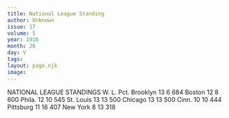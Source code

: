 ```yaml
---
title: National League Standing
author: Unknown
issue: 17
volume: 5
year: 1916
month: 20
day: V
tags:
layout: page.njk
image:
---
```

NATIONAL LEAGUE STANDINGS   			W. L. Pct.   Brooklyn		13  6 684   Boston		12  8 600   Phila. 		12 10 545   St. Louis		13 13 500   Chicago		13 13 500   Cinn.			10 10 444   Pittsburg		11 16 407   New York		 8  13 318   

